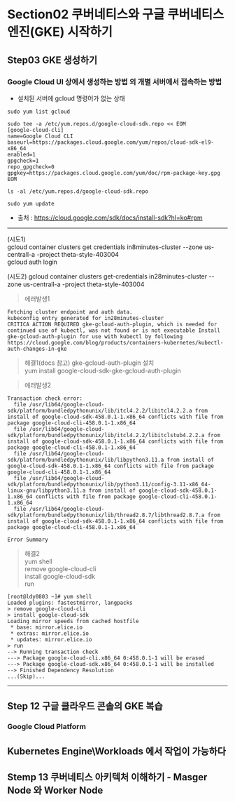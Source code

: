 # Section02 쿠버네티스와 구글 쿠버네티스 엔진(GKE) 시작하기
## Step03 GKE 생성하기
### Google Cloud UI 상에서 생성하는 방법 외 개별 서버에서 접속하는 방법
* 설치된 서버에 gcloud 명령어가 없는 상태
```
sudo yum list gcloud
```

```
sudo tee -a /etc/yum.repos.d/google-cloud-sdk.repo << EOM
[google-cloud-cli]
name=Google Cloud CLI
baseurl=https://packages.cloud.google.com/yum/repos/cloud-sdk-el9-x86_64
enabled=1
gpgcheck=1
repo_gpgcheck=0
gpgkey=https://packages.cloud.google.com/yum/doc/rpm-package-key.gpg
EOM
```

```
ls -al /etc/yum.repos.d/google-cloud-sdk.repo
```

```
sudo yum update
```   
* 출처 : https://cloud.google.com/sdk/docs/install-sdk?hl=ko#rpm


---
(시도1)   
gcloud container clusters get credentials in8minutes-cluster --zone us-centrall-a -project theta-style-403004   
gcloud auth login    

(시도2)
gcloud container clusters get-credentials in28minutes-cluster --zone us-centrall-a -project theta-style-403004   
> 에러발생1    
```
Fetching cluster endpoint and auth data.   
kubeconfig entry generated for in28minutes-cluster   
CRITICA ACTION REQUIRED gke-gcloud-auth-plugin, which is needed for continued use of kubectl, was not found or is not executable Install
gke-gcloud-auth-plugin for use with kubectl by following
https://cloud.google.com/blog/products/containers-kubernetes/kubectl-auth-changes-in-gke   
```
> 해결1(docs 참고) gke-gcloud-auth-plugin 설치   
yum install google-cloud-sdk-gke-gcloud-auth-plugin   

> 에러발생2   
```
Transaction check error:
  file /usr/lib64/google-cloud-sdk/platform/bundledpythonunix/lib/itcl4.2.2/libitcl4.2.2.a from install of google-cloud-sdk-458.0.1-1.x86_64 conflicts with file from package google-cloud-cli-458.0.1-1.x86_64
  file /usr/lib64/google-cloud-sdk/platform/bundledpythonunix/lib/itcl4.2.2/libitclstub4.2.2.a from install of google-cloud-sdk-458.0.1-1.x86_64 conflicts with file from package google-cloud-cli-458.0.1-1.x86_64
  file /usr/lib64/google-cloud-sdk/platform/bundledpythonunix/lib/libpython3.11.a from install of google-cloud-sdk-458.0.1-1.x86_64 conflicts with file from package google-cloud-cli-458.0.1-1.x86_64
  file /usr/lib64/google-cloud-sdk/platform/bundledpythonunix/lib/python3.11/config-3.11-x86_64-linux-gnu/libpython3.11.a from install of google-cloud-sdk-458.0.1-1.x86_64 conflicts with file from package google-cloud-cli-458.0.1-1.x86_64
  file /usr/lib64/google-cloud-sdk/platform/bundledpythonunix/lib/thread2.8.7/libthread2.8.7.a from install of google-cloud-sdk-458.0.1-1.x86_64 conflicts with file from package google-cloud-cli-458.0.1-1.x86_64

Error Summary
```
> 해결2   
yum shell   
> remove google-cloud-cli   
> install google-cloud-sdk   
> run   
```
[root@ldy0803 ~]# yum shell
Loaded plugins: fastestmirror, langpacks
> remove google-cloud-cli
> install google-cloud-sdk
Loading mirror speeds from cached hostfile
 * base: mirror.elice.io
 * extras: mirror.elice.io
 * updates: mirror.elice.io
> run
--> Running transaction check
---> Package google-cloud-cli.x86_64 0:458.0.1-1 will be erased
---> Package google-cloud-sdk.x86_64 0:458.0.1-1 will be installed
--> Finished Dependency Resolution
...(Skip)...
```
---
## Step 12 구글 클라우드 콘솔의 GKE 복습   
### Google Cloud Platform   
Kubernetes Engine\Workloads 에서 작업이 가능하다   
---
## Stemp 13 쿠버네티스 아키텍처 이해하기 - Masger Node 와 Worker Node   



